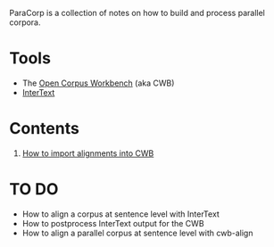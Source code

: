 ParaCorp is a collection of notes on how to build and process parallel corpora.

# Tools

- The [Open Corpus Workbench](http://cwb.sourceforge.net) (aka CWB)
- [InterText](http://wanthalf.saga.cz/intertext)

# Contents

1. [How to import alignments into CWB](how-to-import-alignments-into-cwb.Rmd)

# TO DO

- How to align a corpus at sentence level with InterText
- How to postprocess InterText output for the CWB
- How to align a parallel corpus at sentence level with cwb-align

